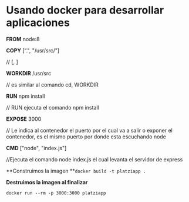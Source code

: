  # Usando docker para desarrollar aplicaciones

**FROM** node:8 

**COPY** [“.", "/usr/src/"] 

// [<ubicacion de los archivos a copiar>, <destino donde van a quedar los archivos copiados>] 

**WORKDIR** /usr/src 

// es similar al comando cd, WORKDIR <entrar en la siguiente ruta>  

**RUN** npm install 

// RUN ejecuta el comando npm install  

**EXPOSE** 3000 

// Le indica al contenedor el puerto por el cual va a salir o exponer el contenedor, es el mismo puerto por donde esta escuchando node 

**CMD** ["node", "index.js"] 

//Ejecuta el comando node index.js el cual levanta el servidor de express

**Construimos la imagen
**`docker build -t platziapp .`

**Destruimos la imagen al finalizar**

`docker run --rm -p 3000:3000 platziapp`